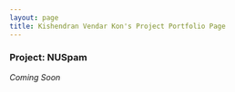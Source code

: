```yaml
---
layout: page
title: Kishendran Vendar Kon's Project Portfolio Page
---
```


### Project: NUSpam

_Coming Soon_
